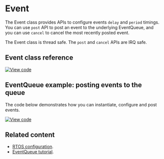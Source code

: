 # Event

The Event class provides APIs to configure events `delay` and `period` timings. You can use `post` API to post an event to the underlying EventQueue, and you can use `cancel` to cancel the most recently posted event.

The Event class is thread safe. The `post` and `cancel` APIs are IRQ safe.

## Event class reference

[![View code](https://www.mbed.com/embed/?type=library)](https://os.mbed.com/docs/development/mbed-os-api-doxy/_event_8h_source.html)

## EventQueue example: posting events to the queue

The code below demonstrates how you can instantiate, configure and post events.

[![View code](https://www.mbed.com/embed/?url=https://github.com/ARMmbed/mbed-os-examples-docs_only/blob/master/APIs_RTOS/mbed-os-example-events/)](https://github.com/ARMmbed/mbed-os-examples-docs_only/blob/master/APIs_RTOS/mbed-os-example-events/main.cpp)

## Related content

- [RTOS configuration](../reference/configuration-rtos.html).
- [EventQueue tutorial](../tutorials/the-eventqueue-api.html).
